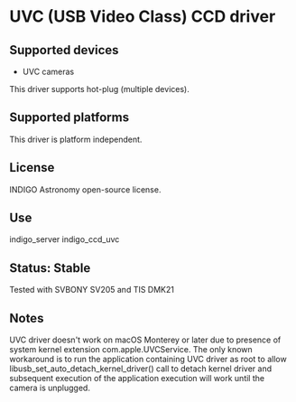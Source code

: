 # UVC (USB Video Class) CCD driver


## Supported devices

* UVC cameras

This driver supports hot-plug (multiple devices).

## Supported platforms

This driver is platform independent.

## License

INDIGO Astronomy open-source license.

## Use

indigo_server indigo_ccd_uvc

## Status: Stable

Tested with SVBONY SV205 and TIS DMK21

## Notes

UVC driver doesn't work on macOS Monterey or later due to presence of system kernel extension com.apple.UVCService.
The only known workaround is to run the application containing UVC driver as root to allow libusb_set_auto_detach_kernel_driver()
call to detach kernel driver and subsequent execution of the application execution will work until the camera is unplugged.
